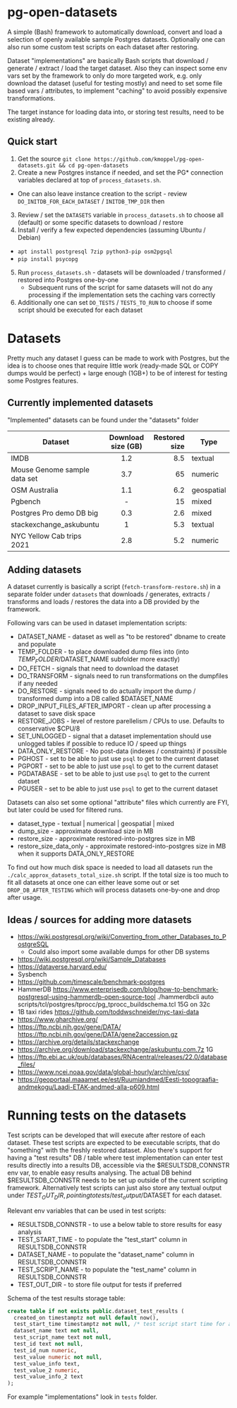 # pg-open-datasets

A simple (Bash) framework to automatically download, convert and load a selection of openly available sample Postgres datasets.
Optionally one can also run some custom test scripts on each dataset after restoring.

Dataset "implementations" are basically Bash scripts that download / generate / extract / load the target dataset.
Also they can inspect some env vars set by the framework to only do more targeted work, e.g. only download the dataset (useful
for testing mostly) and need to set some file based vars / attributes, to implement "caching" to avoid possibly expensive transformations.

The target instance for loading data into, or storing test results, need to be existing already.

## Quick start

1. Get the source `git clone https://github.com/kmoppel/pg-open-datasets.git && cd pg-open-datasets`
2. Create a new Postgres instance if needed, and set the PG* connection variables declared at top of `process_datasets.sh`.
  - One can also leave instance creation to the script - review `DO_INITDB_FOR_EACH_DATASET` / `INITDB_TMP_DIR` then
3. Review / set the `DATASETS` variable in `process_datasets.sh` to choose all (default) or some specific datasets to download / restore
4. Install / verify a few expected dependencies (assuming Ubuntu / Debian)
  - `apt install postgresql 7zip python3-pip osm2pgsql`
  - `pip install psycopg`
5. Run `process_datasets.sh` - datasets will be downloaded / transformed / restored into Postgres one-by-one
   * Subsequent runs of the script for same datasets will not do any processing if the implementation sets the caching vars correctly
6. Additionally one can set `DO_TESTS` / `TESTS_TO_RUN` to choose if some script should be executed for each dataset

# Datasets

Pretty much any dataset I guess can be made to work with Postgres, but the idea is to choose ones that require little work
(ready-made SQL or COPY dumps would be perfect) + large enough (1GB+) to be of interest for testing some Postgres features.
 
## Currently implemented datasets

"Implemented" datasets can be found under the "datasets" folder

| Dataset                      | Download size (GB) | Restored size | Type       |
|------------------------------|:------------------:|--------------:|------------|
| IMDB                         |        1.2         |           8.5 | textual    |
| Mouse Genome sample data set |        3.7         |            65 | numeric    |
| OSM Australia                |        1.1         |           6.2 | geospatial |
| Pgbench                      |         -          |            15 | mixed      |
| Postgres Pro demo DB big     |        0.3         |           2.6 | mixed      |
| stackexchange_askubuntu      |         1          |           5.3 | textual    |
| NYC Yellow Cab trips 2021    |        2.8         |           5.2 | numeric    |

## Adding datasets

A dataset currently is basically a script (`fetch-transform-restore.sh`) in a separate folder under `datasets` that
downloads / generates, extracts / transforms and loads / restores the data into a DB provided by the framework.

Following vars can be used in dataset implementation scripts:

  * DATASET_NAME - dataset as well as "to be restored" dbname to create and populate
  * TEMP_FOLDER - to place downloaded dump files into (into $TEMP_FOLDER/$DATASET_NAME subfolder more exactly)
  * DO_FETCH - signals that need to download the dataset
  * DO_TRANSFORM - signals need to run transformations on the dumpfiles if any needed  
  * DO_RESTORE - signals need to do actually import the dump / transformed dump into a DB called $DATASET_NAME 
  * DROP_INPUT_FILES_AFTER_IMPORT - clean up after processing a dataset to save disk space 
  * RESTORE_JOBS - level of restore parellelism / CPUs to use. Defaults to conservative $CPU/8 
  * SET_UNLOGGED - signal that a dataset implementation should use unlogged tables if possible to reduce IO / speed up things 
  * DATA_ONLY_RESTORE - No post-data (indexes / constraints) if possible 
  * PGHOST - set to be able to just use `psql` to get to the current dataset 
  * PGPORT - set to be able to just use `psql` to get to the current dataset
  * PGDATABASE - set to be able to just use `psql` to get to the current dataset
  * PGUSER - set to be able to just use `psql` to get to the current dataset

Datasets can also set some optional "attribute" files which currently are FYI, but later could be used for filtered runs.

* dataset_type - textual | numerical | geospatial | mixed  
* dump_size - approximate download size in MB
* restore_size - approximate restored-into-postgres size in MB
* restore_size_data_only - approximate restored-into-postgres size in MB when it supports DATA_ONLY_RESTORE

To find out how much disk space is needed to load all datasets run the `./calc_approx_datasets_total_size.sh` script.
If the total size is too much to fit all datasets at once one can either leave some out or set `DROP_DB_AFTER_TESTING`
which will process datasets one-by-one and drop after usage.

## Ideas / sources for adding more datasets

* https://wiki.postgresql.org/wiki/Converting_from_other_Databases_to_PostgreSQL
  - Could also import some available dumps for other DB systems
* https://wiki.postgresql.org/wiki/Sample_Databases
* https://dataverse.harvard.edu/
* Sysbench
* https://github.com/timescale/benchmark-postgres
* HammerDB https://www.enterprisedb.com/blog/how-to-benchmark-postgresql-using-hammerdb-open-source-tool
  ./hammerdbcli auto scripts/tcl/postgres/tprocc/pg_tprocc_buildschema.tcl 15G on 32c
* 1B taxi rides https://github.com/toddwschneider/nyc-taxi-data
* https://www.gharchive.org/
* https://ftp.ncbi.nih.gov/gene/DATA/
  https://ftp.ncbi.nih.gov/gene/DATA/gene2accession.gz
* https://archive.org/details/stackexchange
* https://archive.org/download/stackexchange/askubuntu.com.7z 1G
* https://ftp.ebi.ac.uk/pub/databases/RNAcentral/releases/22.0/database_files/
* https://www.ncei.noaa.gov/data/global-hourly/archive/csv/
* https://geoportaal.maaamet.ee/est/Ruumiandmed/Eesti-topograafia-andmekogu/Laadi-ETAK-andmed-alla-p609.html


# Running tests on the datasets

Test scripts can be developed that will execute after restore of each dataset.
These test scripts are expected to be executable scripts, that do "something" with the freshly restored dataset.
Also there's support for having a "test results" DB / table where test implementation can enter test results directly into
a results DB, accessible via the $RESULTSDB_CONNSTR env var, to enable easy results analysing. The actual DB behind
$RESULTSDB_CONNSTR needs to be set up outside of the current scripting framework. Alternatively test scripts can just also
store any textual output under $TEST_OUT_DIR, pointing to tests/test_output/$DATASET for each dataset.

Relevant env variables that can be used in test scripts:

  * RESULTSDB_CONNSTR - to use a below table to store results for easy analysis
  * TEST_START_TIME - to populate the "test_start" column in RESULTSDB_CONNSTR
  * DATASET_NAME - to populate the "dataset_name" column in RESULTSDB_CONNSTR
  * TEST_SCRIPT_NAME - to populate the "test_name" column in RESULTSDB_CONNSTR
  * TEST_OUT_DIR - to store file output for tests if preferred

Schema of the test results storage table:

```sql
create table if not exists public.dataset_test_results (
  created_on timestamptz not null default now(),
  test_start_time timestamptz not null, /* test script start time for a dataset */
  dataset_name text not null,
  test_script_name text not null,
  test_id text not null,
  test_id_num numeric,
  test_value numeric not null,
  test_value_info text,
  test_value_2 numeric,
  test_value_info_2 text
);
```

For example "implementations" look in `tests` folder.
